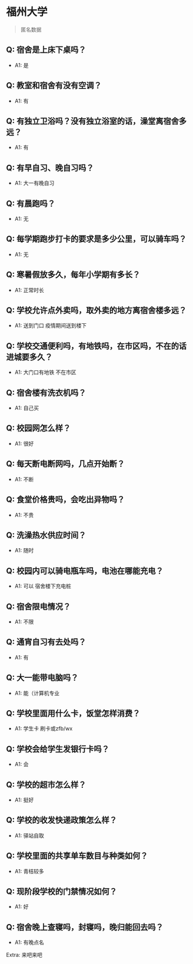 # 福州大学

> 匿名数据

## Q: 宿舍是上床下桌吗？

- A1: 是

## Q: 教室和宿舍有没有空调？

- A1: 有

## Q: 有独立卫浴吗？没有独立浴室的话，澡堂离宿舍多远？

- A1: 有

## Q: 有早自习、晚自习吗？

- A1: 大一有晚自习

## Q: 有晨跑吗？

- A1: 无

## Q: 每学期跑步打卡的要求是多少公里，可以骑车吗？

- A1: 无

## Q: 寒暑假放多久，每年小学期有多长？

- A1: 正常时长

## Q: 学校允许点外卖吗，取外卖的地方离宿舍楼多远？

- A1: 送到门口 疫情期间送到楼下

## Q: 学校交通便利吗，有地铁吗，在市区吗，不在的话进城要多久？

- A1: 大门口有地铁 不在市区

## Q: 宿舍楼有洗衣机吗？

- A1: 自己买

## Q: 校园网怎么样？

- A1: 很好

## Q: 每天断电断网吗，几点开始断？

- A1: 不断

## Q: 食堂价格贵吗，会吃出异物吗？

- A1: 不贵

## Q: 洗澡热水供应时间？

- A1: 随时

## Q: 校园内可以骑电瓶车吗，电池在哪能充电？

- A1: 可以 宿舍楼下充电桩

## Q: 宿舍限电情况？

- A1: 不限

## Q: 通宵自习有去处吗？

- A1: 有

## Q: 大一能带电脑吗？

- A1: 能（计算机专业

## Q: 学校里面用什么卡，饭堂怎样消费？

- A1: 学生卡 刷卡或zfb/wx

## Q: 学校会给学生发银行卡吗？

- A1: 会

## Q: 学校的超市怎么样？

- A1: 挺好

## Q: 学校的收发快递政策怎么样？

- A1: 驿站自取

## Q: 学校里面的共享单车数目与种类如何？

- A1: 青桔较多

## Q: 现阶段学校的门禁情况如何？

- A1: 好

## Q: 宿舍晚上查寝吗，封寝吗，晚归能回去吗？

- A1: 有晚点名

Extra: 来吧来吧